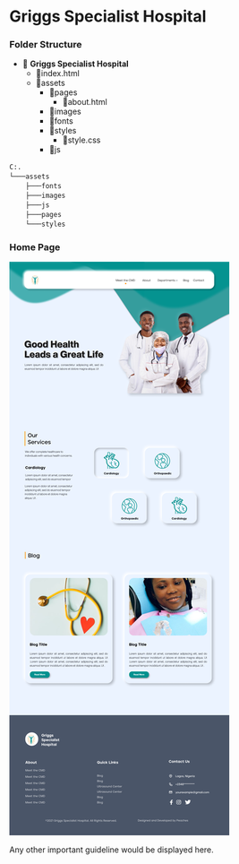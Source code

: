 # Griggs Specialist Hospital

### Folder Structure
* 📂 **Griggs Specialist Hospital**
    * 📄index.html
    * 📂assets
        * 📂pages
          * 📄about.html
        * 📁images
        * 📁fonts
        * 📂styles
          * 📄style.css
        * 📁js

```bash
C:.
└───assets
    ├───fonts
    ├───images
    ├───js
    ├───pages
    └───styles
```

### Home Page
![Home Page](/assets/images/homepage.png "Griggs Homepage")

Any other important guideline would be displayed here.